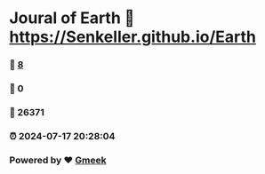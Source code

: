 # Joural of Earth :link: https://Senkeller.github.io/Earth 
### :page_facing_up: [8](https://Senkeller.github.io/Earth/tag.html) 
### :speech_balloon: 0 
### :hibiscus: 26371 
### :alarm_clock: 2024-07-17 20:28:04 
### Powered by :heart: [Gmeek](https://github.com/Meekdai/Gmeek)
